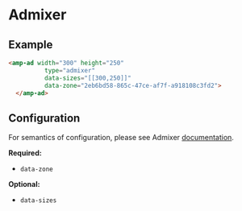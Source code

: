 <!---
Copyright 2016 The AMP HTML Authors. All Rights Reserved.

Licensed under the Apache License, Version 2.0 (the "License");
you may not use this file except in compliance with the License.
You may obtain a copy of the License at

      http://www.apache.org/licenses/LICENSE-2.0

Unless required by applicable law or agreed to in writing, software
distributed under the License is distributed on an "AS-IS" BASIS,
WITHOUT WARRANTIES OR CONDITIONS OF ANY KIND, either express or implied.
See the License for the specific language governing permissions and
limitations under the License.
-->

# Admixer

## Example

```html
<amp-ad width="300" height="250"
          type="admixer"
          data-sizes="[[300,250]]"
          data-zone="2eb6bd58-865c-47ce-af7f-a918108c3fd2">
  </amp-ad>
```

## Configuration

For semantics of configuration, please see Admixer [documentation](http://docs.admixer.net/3/en/topic/amp-configuration).

__Required:__
- `data-zone`

__Optional:__
- `data-sizes`

